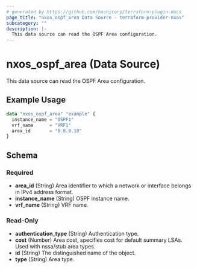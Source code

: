```yaml
---
# generated by https://github.com/hashicorp/terraform-plugin-docs
page_title: "nxos_ospf_area Data Source - terraform-provider-nxos"
subcategory: ""
description: |-
  This data source can read the OSPF Area configuration.
---
```


# nxos_ospf_area (Data Source)

This data source can read the OSPF Area configuration.

## Example Usage

```terraform
data "nxos_ospf_area" "example" {
  instance_name = "OSPF1"
  vrf_name      = "VRF1"
  area_id       = "0.0.0.10"
}
```

<!-- schema generated by tfplugindocs -->
## Schema

### Required

- **area_id** (String) Area identifier to which a network or interface belongs in IPv4 address format.
- **instance_name** (String) OSPF instance name.
- **vrf_name** (String) VRF name.

### Read-Only

- **authentication_type** (String) Authentication type.
- **cost** (Number) Area cost, specifies cost for default summary LSAs. Used with nssa/stub area types.
- **id** (String) The distinguished name of the object.
- **type** (String) Area type.


